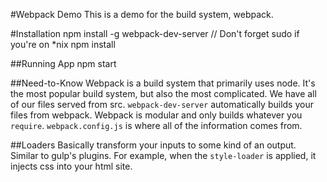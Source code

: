 #Webpack Demo
This is a demo for the build system, webpack.

#Installation
    npm install -g webpack-dev-server // Don't forget sudo if you're on *nix
    npm install

##Running App
    npm start

##Need-to-Know
Webpack is a build system that primarily uses node. It's the most popular build system, but also the most complicated.
We have all of our files served from src. `webpack-dev-server` automatically builds your files from webpack. 
Webpack is modular and only builds whatever you `require`. `webpack.config.js` is where all of the information comes from.

##Loaders
Basically transform your inputs to some kind of an output. Similar to gulp's plugins. For example, when the `style-loader` is applied,
it injects css into your html site.

